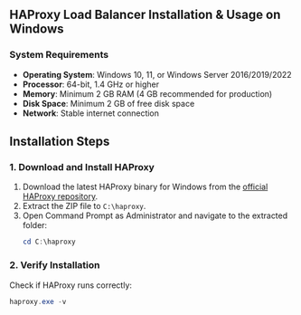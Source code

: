 ## HAProxy Load Balancer Installation & Usage on Windows

### **System Requirements**

- **Operating System**: Windows 10, 11, or Windows Server 2016/2019/2022
- **Processor**: 64-bit, 1.4 GHz or higher
- **Memory**: Minimum 2 GB RAM (4 GB recommended for production)
- **Disk Space**: Minimum 2 GB of free disk space
- **Network**: Stable internet connection

## **Installation Steps**

### **1. Download and Install HAProxy**
1. Download the latest HAProxy binary for Windows from the [official HAProxy repository](https://github.com/haproxy/haproxy/releases).
2. Extract the ZIP file to `C:\haproxy`.
3. Open Command Prompt as Administrator and navigate to the extracted folder:
   ```powershell
   cd C:\haproxy
   ```

### **2. Verify Installation**
Check if HAProxy runs correctly:
```powershell
haproxy.exe -v
```